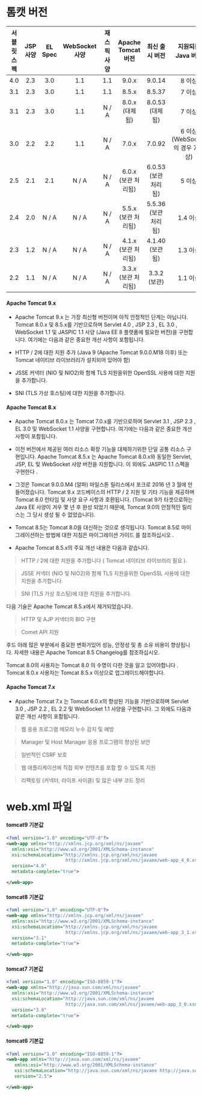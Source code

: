 # 톰캣 버전 

|서블릿 스펙	|JSP 사양|	EL Spec|	WebSocket 사양|	재 스픽 사양|	Apache Tomcat 버전|	최신 출시 버전|	지원되는 Java 버전|
| :--------:| :--------:| :--------:| :--------:| :--------:| :--------:| :--------:| :--------:| 
|4.0|	2.3|	3.0|	1.1|	1.1|	9.0.x|	9.0.14|	8 이상|
|3.1|	2.3|	3.0|	1.1|	1.1|	8.5.x|	8.5.37|	7 이상|
|3.1|	2.3|	3.0|	1.1|	N / A|	8.0.x (대체 됨)|	8.0.53 (대체 됨)	|7 이상|
|3.0|	2.2|	2.2|	1.1|	N / A|	7.0.x|	7.0.92|	6 이상 (WebSocket의 경우 7 이상)|
|2.5|	2.1|	2.1|	N / A|	N / A|	6.0.x (보관 처리됨)|	6.0.53 (보관 처리됨)|	5 이상|
|2.4|	2.0|	N / A|	N / A|	N / A|	5.5.x (보관 처리됨)|	5.5.36 (보관 처리됨)|	1.4 이상|
|2.3|	1.2|	N / A|	N / A|	N / A|	4.1.x (보관 처리됨)|	4.1.40 (보관 됨)|	1.3 이상|
|2.2|	1.1|	N / A|	N / A|	N / A|	3.3.x (보관 처리됨)|	3.3.2 (보관)	|1.1 이상|

#### Apache Tomcat 9.x
* Apache Tomcat 9.x 는 가장 최신형 버전이며 아직 안정적인 단계는 아닙니다. Tomcat 8.0.x 및 8.5.x를 기반으로하며 Servlet 4.0 , JSP 2.3 , EL 3.0 , WebSocket 1.1 및 JASPIC 1.1 사양 (Java EE 8 플랫폼에 필요한 버전)을 구현합니다. 여기에는 다음과 같은 중요한 개선 사항이 포함됩니다.

* HTTP / 2에 대한 지원 추가 (Java 9 (Apache Tomcat 9.0.0.M18 이후) 또는 Tomcat 네이티브 라이브러리가 설치되어 있어야 함)
* JSSE 커넥터 (NIO 및 NIO2)와 함께 TLS 지원을위한 OpenSSL 사용에 대한 지원을 추가합니다.
* SNI (TLS 가상 호스팅)에 대한 지원을 추가합니다.

#### Apache Tomcat 8.x
* Apache Tomcat 8.0.x 는 Tomcat 7.0.x를 기반으로하며 Servlet 3.1 , JSP 2.3 , EL 3.0 및 WebSocket 1.1 사양을 구현합니다. 여기에는 다음과 같은 중요한 개선 사항이 포함됩니다.

* 이전 버전에서 제공된 여러 리소스 확장 기능을 대체하기위한 단일 공통 리소스 구현입니다.
Apache Tomcat 8.5.x 는 Apache Tomcat 8.0.x와 동일한 Servlet, JSP, EL 및 WebSocket 사양 버전을 지원합니다. 이 외에도 JASPIC 1.1 스펙을 구현한다 .

* 그것은 Tomcat 9.0.0.M4 (알파) 마일스톤 릴리스에서 포크로 2016 년 3 월에 만들어졌습니다. Tomcat 9.x 코드베이스의 HTTP / 2 지원 및 기타 기능을 제공하며 Tomcat 8.0 런타임 및 사양 요구 사항과 호환됩니다. (Tomcat 9가 타겟으로하는 Java EE 사양이 겨우 몇 년 후 완성 되었기 때문에, Tomcat 9.0의 안정적인 릴리스는 그 당시 생성 될 수 없었습니다).

* Tomcat 8.5는 Tomcat 8.0을 대신하는 것으로 생각됩니다. Tomcat 8.5로 마이그레이션하는 방법에 대한 지침은 마이그레이션 가이드 를 참조하십시오 .

* Apache Tomcat 8.5.x의 주요 개선 내용은 다음과 같습니다.

> HTTP / 2에 대한 지원을 추가합니다 ( Tomcat 네이티브 라이브러리 필요 ).

> JSSE 커넥터 (NIO 및 NIO2)와 함께 TLS 지원을위한 OpenSSL 사용에 대한 지원을 추가합니다.

> SNI (TLS 가상 호스팅)에 대한 지원을 추가합니다.

다음 기술은 Apache Tomcat 8.5.x에서 제거되었습니다.

> HTTP 및 AJP 커넥터의 BIO 구현

> Comet API 지원

후드 아래 많은 부분에서 중요한 변화가있어 성능, 안정성 및 총 소유 비용이 향상됩니다. 자세한 내용은 Apache Tomcat 8.5 Changelog를 참조하십시오.

Tomcat 8.0의 사용자는 Tomcat 8.0 의 수명이 다한 것을 알고 있어야합니다 . Tomcat 8.0.x 사용자는 Tomcat 8.5.x 이상으로 업그레이드해야합니다.

#### Apache Tomcat 7.x
* Apache Tomcat 7.x 는 Tomcat 6.0.x의 향상된 기능을 기반으로하며 Servlet 3.0 , JSP 2.2 , EL 2.2 및 WebSocket 1.1 사양을 구현합니다. 그 외에도 다음과 같은 개선 사항이 포함됩니다.

> 웹 응용 프로그램 메모리 누수 감지 및 예방

> Manager 및 Host Manager 응용 프로그램의 향상된 보안

> 일반적인 CSRF 보호

> 웹 애플리케이션에 직접 외부 컨텐츠를 포함 할 수 있도록 지원

> 리팩토링 (커넥터, 라이프 사이클) 및 많은 내부 코드 정리


# web.xml 파일

#### tomcat9 기본값
```xml 
<?xml version="1.0" encoding="UTF-8"?>
<web-app xmlns="http://xmlns.jcp.org/xml/ns/javaee"
  xmlns:xsi="http://www.w3.org/2001/XMLSchema-instance"
  xsi:schemaLocation="http://xmlns.jcp.org/xml/ns/javaee
                      http://xmlns.jcp.org/xml/ns/javaee/web-app_4_0.xsd"
  version="4.0"
  metadata-complete="true">

</web-app>

```

#### tomcat8 기본값
```xml 
<?xml version="1.0" encoding="UTF-8"?>
<web-app xmlns="http://xmlns.jcp.org/xml/ns/javaee"
  xmlns:xsi="http://www.w3.org/2001/XMLSchema-instance"
  xsi:schemaLocation="http://xmlns.jcp.org/xml/ns/javaee
                      http://xmlns.jcp.org/xml/ns/javaee/web-app_3_1.xsd"
  version="3.1"
  metadata-complete="true">

</web-app>

```

#### tomcat7 기본값
```xml 
<?xml version="1.0" encoding="ISO-8859-1"?>
<web-app xmlns="http://java.sun.com/xml/ns/javaee"
  xmlns:xsi="http://www.w3.org/2001/XMLSchema-instance"
  xsi:schemaLocation="http://java.sun.com/xml/ns/javaee
                      http://java.sun.com/xml/ns/javaee/web-app_3_0.xsd"
  version="3.0"
  metadata-complete="true">

</web-app>

```

#### tomcat6 기본값
```xml 
<?xml version="1.0" encoding="ISO-8859-1"?>
<web-app xmlns="http://java.sun.com/xml/ns/javaee"
   xmlns:xsi="http://www.w3.org/2001/XMLSchema-instance"
   xsi:schemaLocation="http://java.sun.com/xml/ns/javaee http://java.sun.com/xml/ns/javaee/web-app_2_5.xsd"
   version="2.5">

</web-app>
```

